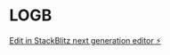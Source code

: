 # LOGB

[Edit in StackBlitz next generation editor ⚡️](https://stackblitz.com/~/github.com/saiddesign/LOGB)